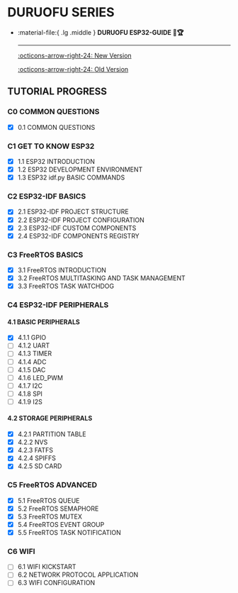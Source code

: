 # DURUOFU SERIES

<div class="grid cards" markdown>

-   :material-file:{ .lg .middle } __DURUOFU ESP32-GUIDE 🎯🏆__

    ---

    [:octicons-arrow-right-24: <a href="https://github.com/DuRuofu/ESP32-Guide" target="_blank"> New Version </a>](#)

    [:octicons-arrow-right-24: <a href="https://www.duruofu.top/2024/01/30/4.%E7%A1%AC%E4%BB%B6%E7%9B%B8%E5%85%B3/MCU/ESP32/00.%E7%9B%AE%E5%BD%95/ESP32%E5%AD%A6%E4%B9%A0%E8%AE%A1%E5%88%92/" target="_blank"> Old Version </a>](#)

</div>

## TUTORIAL PROGRESS

### C0 COMMON QUESTIONS

- [x] 0.1 COMMON QUESTIONS

### C1 GET TO KNOW ESP32

- [x] 1.1 ESP32 INTRODUCTION
- [x] 1.2 ESP32 DEVELOPMENT ENVIRONMENT
- [x] 1.3 ESP32 idf.py BASIC COMMANDS

### C2 ESP32-IDF BASICS

- [x] 2.1 ESP32-IDF PROJECT STRUCTURE
- [x] 2.2 ESP32-IDF PROJECT CONFIGURATION
- [x] 2.3 ESP32-IDF CUSTOM COMPONENTS
- [x] 2.4 ESP32-IDF COMPONENTS REGISTRY

### C3 FreeRTOS BASICS

- [x] 3.1 FreeRTOS INTRODUCTION
- [x] 3.2 FreeRTOS MULTITASKING AND TASK MANAGEMENT
- [x] 3.3 FreeRTOS TASK WATCHDOG

### C4 ESP32-IDF PERIPHERALS

#### 4.1 BASIC PERIPHERALS

- [x] 4.1.1 GPIO
- [ ] 4.1.2 UART
- [ ] 4.1.3 TIMER
- [ ] 4.1.4 ADC
- [ ] 4.1.5 DAC
- [ ] 4.1.6 LED_PWM
- [ ] 4.1.7 I2C
- [ ] 4.1.8 SPI
- [ ] 4.1.9 I2S

#### 4.2 STORAGE PERIPHERALS

- [x] 4.2.1 PARTITION TABLE
- [x] 4.2.2 NVS
- [x] 4.2.3 FATFS
- [x] 4.2.4 SPIFFS
- [x] 4.2.5 SD CARD

### C5 FreeRTOS ADVANCED

- [x] 5.1 FreeRTOS QUEUE
- [x] 5.2 FreeRTOS SEMAPHORE
- [x] 5.3 FreeRTOS MUTEX
- [x] 5.4 FreeRTOS EVENT GROUP
- [x] 5.5 FreeRTOS TASK NOTIFICATION

### C6 WIFI

- [ ] 6.1 WIFI KICKSTART
- [ ] 6.2 NETWORK PROTOCOL APPLICATION
- [ ] 6.3 WIFI CONFIGURATION